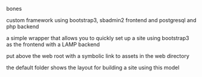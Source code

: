 bones

custom framework using bootstrap3, sbadmin2 frontend and postgresql and php backend

a simple wrapper that allows you to quickly set up a site using bootstrap3 as the frontend with a LAMP backend

put above the web root with a symbolic link to assets in the web directory

the default folder shows the layout for building a site using this model

